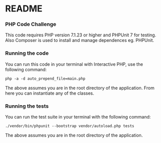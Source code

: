 # README
### PHP Code Challenge
This code requires PHP version 7.1.23 or higher and PHPUnit 7 for testing.
Also Composer is used to install and manage dependences eg. PHPUnit.
### Running the code
You can run this code in your terminal with Interactive PHP, use the following
command:
```
php -a -d auto_prepend_file=main.php
```
The above assumes you are in the root directory of the application.
From here you can instantiate any of the classes.
### Running the tests
You can run the test suite in your terminal with the following command:
```
./vendor/bin/phpunit --bootstrap vendor/autoload.php tests
```
The above assumes you are in the root directory of the application.